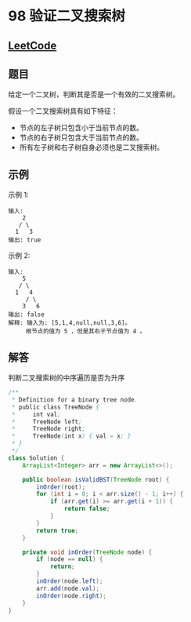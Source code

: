 # 98 验证二叉搜索树

## [LeetCode](https://leetcode-cn.com/problems/validate-binary-search-tree/)

## 题目

给定一个二叉树，判断其是否是一个有效的二叉搜索树。

假设一个二叉搜索树具有如下特征：
- 节点的左子树只包含小于当前节点的数。
- 节点的右子树只包含大于当前节点的数。
- 所有左子树和右子树自身必须也是二叉搜索树。

## 示例

示例 1:

```text
输入:
    2
   / \
  1   3
输出: true
```

示例 2:

```text
输入:
    5
   / \
  1   4
     / \
    3   6
输出: false
解释: 输入为: [5,1,4,null,null,3,6]。
     根节点的值为 5 ，但是其右子节点值为 4 。
```

## 解答

判断二叉搜索树的中序遍历是否为升序

```java
/**
 * Definition for a binary tree node.
 * public class TreeNode {
 *     int val;
 *     TreeNode left;
 *     TreeNode right;
 *     TreeNode(int x) { val = x; }
 * }
 */
class Solution {
    ArrayList<Integer> arr = new ArrayList<>();

    public boolean isValidBST(TreeNode root) {
        inOrder(root);
        for (int i = 0; i < arr.size() - 1; i++) {
            if (arr.get(i) >= arr.get(i + 1)) {
                return false;
            }
        }
        return true;
    }

    private void inOrder(TreeNode node) {
        if (node == null) {
            return;
        }
        inOrder(node.left);
        arr.add(node.val);
        inOrder(node.right);
    }
}
```
